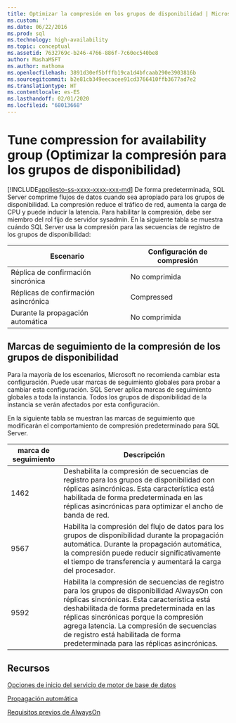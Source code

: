 ```yaml
---
title: Optimizar la compresión en los grupos de disponibilidad | Microsoft Docs
ms.custom: ''
ms.date: 06/22/2016
ms.prod: sql
ms.technology: high-availability
ms.topic: conceptual
ms.assetid: 7632769c-b246-4766-886f-7c60ec540be8
author: MashaMSFT
ms.author: mathoma
ms.openlocfilehash: 3891d30ef5bfffb19ca1d4bfcaab290e3903816b
ms.sourcegitcommit: b2e81cb349eecacee91cd3766410ffb3677ad7e2
ms.translationtype: HT
ms.contentlocale: es-ES
ms.lasthandoff: 02/01/2020
ms.locfileid: "68013668"
---
```

# <a name="tune-compression-for-availability-group"></a>Tune compression for availability group (Optimizar la compresión para los grupos de disponibilidad)
[!INCLUDE[appliesto-ss-xxxx-xxxx-xxx-md](../../../includes/appliesto-ss-xxxx-xxxx-xxx-md.md)]
De forma predeterminada, SQL Server comprime flujos de datos cuando sea apropiado para los grupos de disponibilidad. La compresión reduce el tráfico de red, aumenta la carga de CPU y puede inducir la latencia. Para habilitar la compresión, debe ser miembro del rol fijo de servidor sysadmin. En la siguiente tabla se muestra cuándo SQL Server usa la compresión para las secuencias de registro de los grupos de disponibilidad:

| Escenario | Configuración de compresión
| ---- | ----
| Réplica de confirmación sincrónica | No comprimida
| Réplicas de confirmación asincrónica | Compressed
| Durante la propagación automática | No comprimida

## <a name="trace-flags-for-availability-group-compression"></a>Marcas de seguimiento de la compresión de los grupos de disponibilidad 

Para la mayoría de los escenarios, Microsoft no recomienda cambiar esta configuración. Puede usar marcas de seguimiento globales para probar a cambiar esta configuración. SQL Server aplica marcas de seguimiento globales a toda la instancia. Todos los grupos de disponibilidad de la instancia se verán afectados por esta configuración.  

En la siguiente tabla se muestran las marcas de seguimiento que modificarán el comportamiento de compresión predeterminado para SQL Server. 

marca de seguimiento | Descripción
------------- | -------------
1462          | Deshabilita la compresión de secuencias de registro para los grupos de disponibilidad con réplicas asincrónicas. Esta característica está habilitada de forma predeterminada en las réplicas asincrónicas para optimizar el ancho de banda de red.
9567          | Habilita la compresión del flujo de datos para los grupos de disponibilidad durante la propagación automática. Durante la propagación automática, la compresión puede reducir significativamente el tiempo de transferencia y aumentará la carga del procesador.
9592          | Habilita la compresión de secuencias de registro para los grupos de disponibilidad AlwaysOn con réplicas sincrónicas. Esta característica está deshabilitada de forma predeterminada en las réplicas sincrónicas porque la compresión agrega latencia. La compresión de secuencias de registro está habilitada de forma predeterminada para las réplicas asincrónicas.


## <a name="resources"></a>Recursos


[Opciones de inicio del servicio de motor de base de datos](../../../database-engine/configure-windows/database-engine-service-startup-options.md)

[Propagación automática](https://msdn.microsoft.com/library/mt735149(SQL.130).aspx)

[Requisitos previos de AlwaysOn](prereqs-restrictions-recommendations-always-on-availability.md) 
